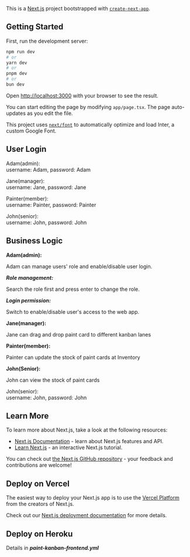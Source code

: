 This is a [Next.js](https://nextjs.org/) project bootstrapped with [`create-next-app`](https://github.com/vercel/next.js/tree/canary/packages/create-next-app).

## Getting Started

First, run the development server:

```bash
npm run dev
# or
yarn dev
# or
pnpm dev
# or
bun dev
```

Open [http://localhost:3000](http://localhost:3000) with your browser to see the result.

You can start editing the page by modifying `app/page.tsx`. The page auto-updates as you edit the file.

This project uses [`next/font`](https://nextjs.org/docs/basic-features/font-optimization) to automatically optimize and load Inter, a custom Google Font.

## User Login

Adam(admin):  
username: Adam, password: Adam

Jane(manager):  
username: Jane, password: Jane

Painter(member):  
username: Painter, password: Painter

John(senior):  
username: John, password: John

## Business Logic

**Adam(admin):**

Adam can manage users' role and enable/disable user login.

**_Role management:_**

Search the role first and press enter to change the role.

**_Login permission:_**

Switch to enable/disable user's access to the web app.

**Jane(manager):**

Jane can drag and drop paint card to different kanban lanes

**Painter(member):**

Painter can update the stock of paint cards at Inventory

**John(Senior):**

John can view the stock of paint cards

John(senior):  
username: John, password: John

## Learn More

To learn more about Next.js, take a look at the following resources:

- [Next.js Documentation](https://nextjs.org/docs) - learn about Next.js features and API.
- [Learn Next.js](https://nextjs.org/learn) - an interactive Next.js tutorial.

You can check out [the Next.js GitHub repository](https://github.com/vercel/next.js/) - your feedback and contributions are welcome!

## Deploy on Vercel

The easiest way to deploy your Next.js app is to use the [Vercel Platform](https://vercel.com/new?utm_medium=default-template&filter=next.js&utm_source=create-next-app&utm_campaign=create-next-app-readme) from the creators of Next.js.

Check out our [Next.js deployment documentation](https://nextjs.org/docs/deployment) for more details.

## Deploy on Heroku

Details in **_paint-kanban-frontend.yml_**
